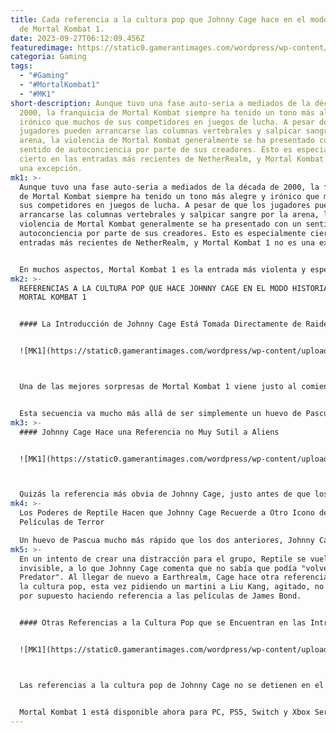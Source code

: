 ```yaml
---
title: Cada referencia a la cultura pop que Johnny Cage hace en el modo historia
  de Mortal Kombat 1.
date: 2023-09-27T06:12:09.456Z
featuredimage: https://static0.gamerantimages.com/wordpress/wp-content/uploads/2023/09/mortal-kombat-1-johnny-cage-pop-culture.jpg?q=50&fit=contain&w=1140&h=&dpr=1.5
categoria: Gaming
tags:
  - "#Gaming"
  - "#MortalKombat1"
  - "#MK1"
short-description: Aunque tuvo una fase auto-seria a mediados de la década de
  2000, la franquicia de Mortal Kombat siempre ha tenido un tono más alegre y
  irónico que muchos de sus competidores en juegos de lucha. A pesar de que los
  jugadores pueden arrancarse las columnas vertebrales y salpicar sangre por la
  arena, la violencia de Mortal Kombat generalmente se ha presentado con un
  sentido de autoconciencia por parte de sus creadores. Esto es especialmente
  cierto en las entradas más recientes de NetherRealm, y Mortal Kombat 1 no es
  una excepción.
mk1: >-
  Aunque tuvo una fase auto-seria a mediados de la década de 2000, la franquicia
  de Mortal Kombat siempre ha tenido un tono más alegre y irónico que muchos de
  sus competidores en juegos de lucha. A pesar de que los jugadores pueden
  arrancarse las columnas vertebrales y salpicar sangre por la arena, la
  violencia de Mortal Kombat generalmente se ha presentado con un sentido de
  autoconciencia por parte de sus creadores. Esto es especialmente cierto en las
  entradas más recientes de NetherRealm, y Mortal Kombat 1 no es una excepción.


  En muchos aspectos, Mortal Kombat 1 es la entrada más violenta y espeluznante hasta la fecha, con las representaciones más realistas de Fatalities y Brutalities realmente horribles. Pero en muchos aspectos, Mortal Kombat 1 también es una de las entradas más joviales de la franquicia, con un tono irónico presente en toda la experiencia y muchas bromas y burlas auto-referenciales para romper la violencia. Otro elemento que contribuye a que Mortal Kombat 1 sea una experiencia más ligera es su abundancia de huevos de Pascua y referencias al mundo de la cultura pop en general, y siendo el parlanchín del elenco, es natural que Johnny Cage sea la fuente de la gran mayoría de estas.
mk2: >-
  REFERENCIAS A LA CULTURA POP QUE HACE JOHNNY CAGE EN EL MODO HISTORIA DE
  MORTAL KOMBAT 1


  #### La Introducción de Johnny Cage Está Tomada Directamente de Raiders of the Lost Ark


  ![MK1](https://static0.gamerantimages.com/wordpress/wp-content/uploads/2023/09/johnny-cage-indiana-jones.jpg?q=50&fit=crop&w=1500&dpr=1.5 "MK1")



  Una de las mejores sorpresas de Mortal Kombat 1 viene justo al comienzo del juego cuando los jugadores toman el control de Johnny Cage por primera vez. Cuando se abre su capítulo, los fanáticos de la franquicia de Indiana Jones notarán de inmediato algunas similitudes entre la entrada dramática de Johnny Cage y la apertura de Raiders of the Lost Ark, con prácticamente toda la secuencia de la jungla de la película siendo rehecha con Johnny Cage asumiendo el papel del misterioso aventurero.


  Esta secuencia va mucho más allá de ser simplemente un huevo de Pascua, ya que las primeras peleas de Cage ocurren durante este telón de fondo estilo Indiana Jones. Y como si eso no fuera suficiente, Cage incluso hace otra referencia a la serie más adelante en Mortal Kombat 1, exclamando "¡Santo Arca de la Alianza!".
mk3: >-
  #### Johnny Cage Hace una Referencia no Muy Sutil a Aliens


  ![MK1](https://static0.gamerantimages.com/wordpress/wp-content/uploads/2023/09/mortal-kombat-1-story-length-time-to-beat-johnny-cage-kenshi-phone.jpg?q=50&fit=crop&w=1500&dpr=1.5 "MK1")



  Quizás la referencia más obvia de Johnny Cage, justo antes de que los protectores de Earthrealm estén a punto de "salvar" a Mileena de Shang Tsung, Kenshi grita "¡Aléjate de ella!", a lo que Cage agrega "Tú \[inserta expletivo aquí]". Aunque los fanáticos de las películas de terror reconocerán de inmediato esta línea del final climático de Aliens de James Cameron en la que Ripley se enfrenta a la Reina Xenomorfa, Kenshi y Kung Lao no entienden la referencia, lo que lleva a Johnny Cage a explicar la cita, diciendo "¿Sabes?, ¡la película! Pequeña chica, alienígena gigantesco".
mk4: >-
  Los Poderes de Reptile Hacen que Johnny Cage Recuerde a Otro Icono de las
  Películas de Terror

  Un huevo de Pascua mucho más rápido que los dos anteriores, Johnny Cage hace referencia a otro icónico personaje de películas de terror un poco más adelante en el modo historia de Mortal Kombat 1. Después de escapar del laboratorio de Shang Tsung y frustrar los planes de robo de almas de Quan Chi, Cage y el resto de los protectores de Earthrealm se encuentran en la ciudad capital de Outworld, Sun Do, donde tienen la tarea de infiltrarse en un festival y llegar a un portal al otro lado de la ciudad.
mk5: >-
  En un intento de crear una distracción para el grupo, Reptile se vuelve
  invisible, a lo que Johnny Cage comenta que no sabía que podía "volverse como
  Predator". Al llegar de nuevo a Earthrealm, Cage hace otra referencia rápida a
  la cultura pop, esta vez pidiendo un martini a Liu Kang, agitado, no revuelto,
  por supuesto haciendo referencia a las películas de James Bond.


  #### Otras Referencias a la Cultura Pop que se Encuentran en las Introducciones de Johnny Cage en Mortal Kombat 1


  ![MK1](https://static0.gamerantimages.com/wordpress/wp-content/uploads/2023/09/mortal-kombat-1-screenshot-reptile-vs-johnny-cage.png?q=50&fit=crop&w=1500&dpr=1.5 "MK1")



  Las referencias a la cultura pop de Johnny Cage no se detienen en el modo historia de Mortal Kombat 1, sino que también aparecen con frecuencia durante las introducciones de los personajes antes de una pelea. Estas referencias van desde que Cage exclama que ha sido "Miyageado" por Liu Kang, imita a Hannibal Lecter de Anthony Hopkins en El Silencio de los Corderos y menciona películas como Full Metal Jacket, e incluso hace referencia a las películas animadas derivadas de Mortal Kombat como Scorpion's Revenge.


  Mortal Kombat 1 está disponible ahora para PC, PS5, Switch y Xbox Series X/S.
---
```

